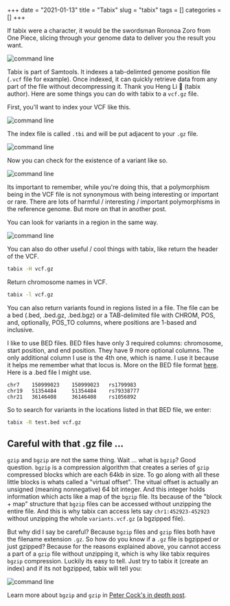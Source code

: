 +++ 
date = "2021-01-13"
title = "Tabix"
slug = "tabix"
tags = []
categories = []
+++

If tabix were a character, it would be the swordsman Roronoa Zoro from One Piece, slicing through your genome data to deliver you the result you want.

![command line](/images/zoro.jpeg)

Tabix is part of Samtools. It indexes a tab-delimted genome position file (`.vcf` file for example). Once indexed, it can quickly retrieve data from any part of the file without decompressing it. Thank you Heng Li 🙏 (tabix author). Here are some things you can do with tabix to a `vcf.gz` file.


First, you'll want to index your VCF like this.

![command line](/images/tabix_make_index.png)

The index file is called `.tbi` and will be put adjacent to your `.gz` file.

![command line](/images/tabix_index_made.png)

Now you can check for the existence of a variant like so. 

![command line](/images/tabix_one_variant.png)

Its important to remember, while you're doing this, that a polymorphism being in the VCF file is not synonymous with being interesting or important or rare. There are lots of harmful / interesting / important polymorphisms in the reference genome. But more on that in another post.


You can look for variants in a region in the same way.

![command line](/images/tabix_region.png)

You can also do other useful / cool things with tabix, like return the header of the VCF.

```sh
tabix -H vcf.gz
```

Return chromosome names in VCF.
```sh
tabix -l vcf.gz
```

You can also return variants found in regions listed in a file. The file can be a bed (.bed, .bed.gz, .bed.bgz) or a TAB-delimited file with CHROM, POS, and, optionally, POS_TO columns, where positions are 1-based and inclusive.

I like to use BED files. BED files have only 3 required columns: chromosome, start position, and end position. They have 9 more optional columns. The only additional column I use is the 4th one, which is name. I use it because it helps me remember what that locus is. More on the BED file format [here](https://m.ensembl.org/info/website/upload/bed.html). Here is a .bed file I might use. 

```tsv
chr7    150999023    150999023   rs1799983
chr19   51354484     51354484    rs79338777
chr21   36146408     36146408    rs1056892
```

So to search for variants in the locations listed in that BED file, we enter:
```sh
tabix -R test.bed vcf.gz
```



## Careful with that .gz file ...

`gzip` and `bgzip` are not the same thing. Wait ... what is `bgzip`? Good question. `bgzip` is a compression algorithm that creates a series of `gzip` compressed blocks which are each 64kb in size. To go along with all these little blocks is whats called a "virtual offset". The vitual offset is actually an unsigned (meaning nonnegative) 64 bit integer. And this integer holds information which acts like a map of the `bgzip` file. Its because of the "block + map" structure that `bgzip` files can be accessed without unzipping the entire file. And this is why tabix can access lets say `chr1:452923-452923` without unzipping the whole `variants.vcf.gz` (a bgzipped file).

But why did I say be careful? Because `bgzip` files and `gzip` files both have the filename extension `.gz`. So how do you know if a `.gz` file is bgzipped or just gzipped? Because for the reasons explained above, you cannot access a part of a `gzip` file without unzipping it, which is why like tabix requires `bgzip` compression. Luckily its easy to tell. Just try to tabix it (create an index) and if its not bgzipped, tabix will tell you:

![command line](/images/tabix_not_bgzipped.png)

Learn more about `bgzip` and `gzip` in [Peter Cock's in depth post](https://blastedbio.blogspot.com/2011/11/bgzf-blocked-bigger-better-gzip.html).
